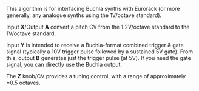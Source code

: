 
This algorithm is for interfacing Buchla synths with Eurorack (or more generally, any analogue synths using the
1V/octave standard).

Input **X**/Output **A** convert a pitch CV from the 1.2V/octave standard to the 1V/octave standard.

Input **Y** is intended to receive a Buchla-format combined trigger & gate signal (typically a 10V trigger pulse followed by
a sustained 5V gate). From this, output **B** generates just the trigger pulse (at 5V). If you need the gate signal, you can
directly use the Buchla output.

The **Z** knob/CV provides a tuning control, with a range of approximately ±0.5 octaves.
